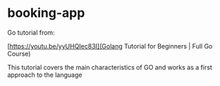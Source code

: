 # booking-app

Go tutorial from:

[https://youtu.be/yyUHQIec83I](Golang Tutorial for Beginners | Full Go Course)

This tutorial covers the main characteristics of GO and works as a first approach to the language
